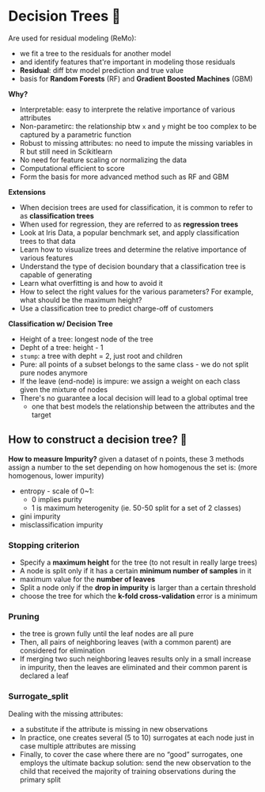 # Decision Trees 🌳
Are used for residual modeling (ReMo): 
- we fit a tree to the residuals for another model 
- and identify features that're important in modeling those residuals 
- **Residual**: diff btw model prediction and true value 
- basis for **Random Forests** (RF) and **Gradient Boosted Machines** (GBM)

**Why?**
- Interpretable: easy to interprete the relative importance of various attributes
- Non-parametirc: the relationship btw `x` and `y` might be too complex to be captured by a parametric function
- Robust to missing attributes: no need to impute the missing variables in R but still need in Scikitlearn
- No need for feature scaling or normalizing the data
- Computational efficient to score
- Form the basis for more advanced method such as RF and GBM

**Extensions**
- When decision trees are used for classification, it is common to refer to as **classification trees**
- When used for regression, they are referred to as **regression trees**
- Look at Iris Data, a popular benchmark set, and apply classification trees to that data
- Learn how to visualize trees and determine the relative importance of various features
- Understand the type of decision boundary that a classification tree is capable of generating
- Learn what overfitting is and how to avoid it
- How to select the right values for the various parameters? For example, what should be the maximum height?
- Use a classification tree to predict charge-off of customers

**Classification w/ Decision Tree**
- Height of a tree: longest node of the tree
- Depht of a tree: height - 1
- `stump`: a tree with depht = 2, just root and children
- Pure: all points of a subset belongs to the same class - we do not split pure nodes anymore
- If the leave (end-node) is impure: we assign a weight on each class given the mixture of nodes 
- There's no guarantee a local decision will lead to a global optimal tree
  - one that best models the relationship between the attributes and the target

## How to construct a decision tree? 🎋
**How to measure Impurity?** given a dataset of n points, these 3 methods assign a number to the set depending on how homogenous the set is: (more homogenous, lower impurity) 
- entropy - scale of 0~1:
  - 0 implies purity
  - 1 is maximum heterogenity (ie. 50-50 split for a set of 2 classes)
- gini impurity
- misclassification impurity 

### Stopping criterion
- Specify a **maximum height** for the tree (to not result in really large trees)
- A node is split only if it has a certain **minimum number of samples** in it
- maximum value for the **number of leaves**
- Split a node only if the **drop in impurity** is larger than a certain threshold
- choose the tree for which the **k-fold cross-validation** error is a minimum

### Pruning
- the tree is grown fully until the leaf nodes are all pure
- Then, all pairs of neighboring leaves (with a common parent) are considered for elimination
- If merging two such neighboring leaves results only in a small increase in impurity, then the leaves are eliminated and their common parent is declared a leaf

### Surrogate_split
Dealing with the missing attributes:
- a substitute if the attribute is missing in new observations
- In practice, one creates several (5 to 10) surrogates at each node just in case multiple attributes are missing
- Finally, to cover the case where there are no “good” surrogates, one employs the ultimate backup solution: send the new observation to the child that received the majority of training observations during the primary split
